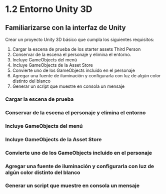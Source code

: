 # 1.2 Entorno Unity 3D

## Familiarizarse con la interfaz de Unity

Crear un proyecto Unity 3D básico que cumpla los siguientes requisitos:

1. Cargar la escena de prueba de los starter assets Third Person 
2. Conservar de la escena el personaje y elimina el entorno.
3. Incluye GameObjects del menú
4. Incluye GameObjects de la Asset Store
5. Convierte uno de los GameObjects incluido en el personaje
6. Agregar una fuente de iluminación y configurarla con luz de algún color distinto del blanco
7. Generar un script que muestre en consola un mensaje

### Cargar la escena de prueba

### Conservar de la escena el personaje y elimina el entorno

### Incluye GameObjects del menú

### Incluye GameObjects de la Asset Store

### Convierte uno de los GameObjects incluido en el personaje

### Agregar una fuente de iluminación y configurarla con luz de algún color distinto del blanco

### Generar un script que muestre en consola un mensaje